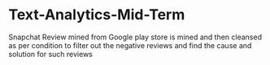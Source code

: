 # Text-Analytics-Mid-Term
Snapchat Review mined from Google play store is mined and then cleansed as per condition to filter out the negative reviews and find the cause and solution for such reviews
